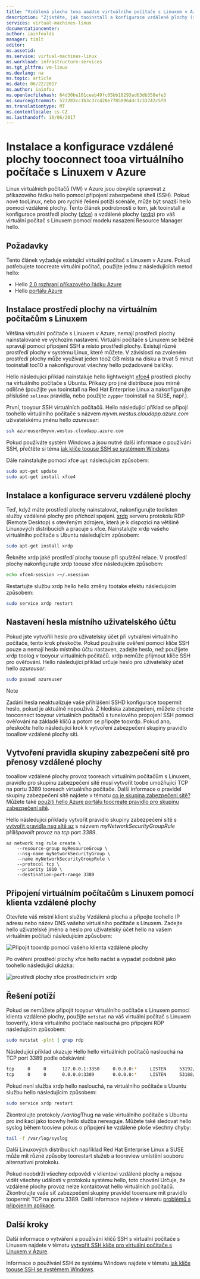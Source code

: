 ```yaml
---
title: "Vzdálená plocha tooa aaaUse virtuálního počítače s Linuxem v Azure | Microsoft Docs"
description: "Zjistěte, jak tooinstall a konfigurace vzdálené plochy (xrdp) tooconnect tooa virtuálního počítače s Linuxem v Azure pomocí nástroje s grafickým rozhraním"
services: virtual-machines-linux
documentationcenter: 
author: iainfoulds
manager: timlt
editor: 
ms.assetid: 
ms.service: virtual-machines-linux
ms.workload: infrastructure-services
ms.tgt_pltfrm: vm-linux
ms.devlang: na
ms.topic: article
ms.date: 06/22/2017
ms.author: iainfou
ms.openlocfilehash: 64d30be101ceeb49fc05bb10293ad63db358efe3
ms.sourcegitcommit: 523283cc1b3c37c428e77850964dc1c33742c5f0
ms.translationtype: MT
ms.contentlocale: cs-CZ
ms.lasthandoff: 10/06/2017
---
```

# <a name="install-and-configure-remote-desktop-tooconnect-tooa-linux-vm-in-azure"></a>Instalace a konfigurace vzdálené plochy tooconnect tooa virtuálního počítače s Linuxem v Azure
Linux virtuálních počítačů (VM) v Azure jsou obvykle spravovat z příkazového řádku hello pomocí připojení zabezpečené shell (SSH). Pokud nové tooLinux, nebo pro rychlé řešení potíží scénáře, může být snazší hello pomocí vzdálené plochy. Tento článek podrobnosti o tom, jak tooinstall a konfigurace prostředí plochy ([xfce](https://www.xfce.org)) a vzdálené plochy ([xrdp](http://www.xrdp.org)) pro váš virtuální počítač s Linuxem pomocí modelu nasazení Resource Manager hello.


## <a name="prerequisites"></a>Požadavky
Tento článek vyžaduje existující virtuální počítač s Linuxem v Azure. Pokud potřebujete toocreate virtuální počítač, použijte jednu z následujících metod hello:

- Hello [2.0 rozhraní příkazového řádku Azure](quick-create-cli.md)
- Hello [portálu Azure](quick-create-portal.md)


## <a name="install-a-desktop-environment-on-your-linux-vm"></a>Instalace prostředí plochy na virtuálním počítačům s Linuxem
Většina virtuální počítače s Linuxem v Azure, nemají prostředí plochy nainstalované ve výchozím nastavení. Virtuální počítače s Linuxem se běžně spravují pomocí připojení SSH a místo prostředí plochy. Existují různé prostředí plochy v systému Linux, které můžete. V závislosti na zvoleném prostředí plochy může využívat jeden too2 GB místa na disku a trvat 5 minut tooinstall too10 a nakonfigurovat všechny hello požadované balíčky.

Hello následující příklad nainstaluje hello lightweight [xfce4](https://www.xfce.org/) prostředí plochy na virtuálního počítače s Ubuntu. Příkazy pro jiné distribuce jsou mírně odlišné (použijte `yum` tooinstall na Red Hat Enterprise Linux a nakonfigurujte příslušné `selinux` pravidla, nebo použijte `zypper` tooinstall na SUSE, např.).

První, tooyour SSH virtuálních počítačů. Hello následující příklad se připojí toohello virtuálního počítače s názvem *myvm.westus.cloudapp.azure.com* uživatelskému jménu hello *azureuser*:

```bash
ssh azureuser@myvm.westus.cloudapp.azure.com
```

Pokud používáte systém Windows a jsou nutné další informace o používání SSH, přečtěte si téma [jak klíče toouse SSH se systémem Windows](ssh-from-windows.md).

Dále nainstalujte pomocí xfce `apt` následujícím způsobem:

```bash
sudo apt-get update
sudo apt-get install xfce4
```

## <a name="install-and-configure-a-remote-desktop-server"></a>Instalace a konfigurace serveru vzdálené plochy
Teď, když máte prostředí plochy nainstalovat, nakonfigurujte toolisten služby vzdálené plochy pro příchozí spojení. [xrdp](http://xrdp.org) serveru protokolu RDP (Remote Desktop) s otevřeným zdrojem, která je k dispozici na většině Linuxových distribucích a pracuje s xfce. Nainstalujte xrdp vašeho virtuálního počítače s Ubuntu následujícím způsobem:

```bash
sudo apt-get install xrdp
```

Řekněte xrdp jaké prostředí plochy toouse při spuštění relace. V prostředí plochy nakonfigurujte xrdp toouse xfce následujícím způsobem:

```bash
echo xfce4-session >~/.xsession
```

Restartujte službu xrdp hello hello změny tootake efektu následujícím způsobem:

```bash
sudo service xrdp restart
```


## <a name="set-a-local-user-account-password"></a>Nastavení hesla místního uživatelského účtu
Pokud jste vytvořili heslo pro uživatelský účet při vytváření virtuálního počítače, tento krok přeskočte. Pokud používáte ověření pomocí klíče SSH pouze a nemají heslo místního účtu nastaven, zadejte heslo, než použijete xrdp toolog v tooyour virtuálních počítačů. xrdp nemůže přijmout klíče SSH pro ověřování. Hello následující příklad určuje heslo pro uživatelský účet hello *azureuser*:

```bash
sudo passwd azureuser
```

> [!NOTE]
> Zadání hesla neaktualizuje vaše přihlášení SSHD konfigurace toopermit heslo, pokud je aktuálně nepoužívá. Z hlediska zabezpečení, můžete chcete tooconnect tooyour virtuálních počítačů s tunelového propojení SSH pomocí ověřování na základě klíčů a potom se připojte tooxrdp. Pokud ano, přeskočte hello následující krok k vytvoření zabezpečení skupiny pravidlo tooallow vzdálené plochy síti.


## <a name="create-a-network-security-group-rule-for-remote-desktop-traffic"></a>Vytvoření pravidla skupiny zabezpečení sítě pro přenosy vzdálené plochy
tooallow vzdálené plochy provoz tooreach virtuálním počítačům s Linuxem, pravidlo pro skupinu zabezpečení sítě musí vytvořit toobe umožňující TCP na portu 3389 tooreach virtuálního počítače. Další informace o pravidel skupiny zabezpečení sítě najdete v tématu [co je skupina zabezpečení sítě?](../../virtual-network/virtual-networks-nsg.md?toc=%2fazure%2fvirtual-machines%2flinux%2ftoc.json) Můžete také [použití hello Azure portálu toocreate pravidlo pro skupinu zabezpečení sítě](../windows/nsg-quickstart-portal.md?toc=%2fazure%2fvirtual-machines%2flinux%2ftoc.json).

Hello následující příklady vytvořit pravidlo skupiny zabezpečení sítě s [vytvořit pravidla nsg sítě az](/cli/azure/network/nsg/rule#create) s názvem *myNetworkSecurityGroupRule* příliš*povolit* provoz na *tcp* port *3389*.

```azurecli
az network nsg rule create \
    --resource-group myResourceGroup \
    --nsg-name myNetworkSecurityGroup \
    --name myNetworkSecurityGroupRule \
    --protocol tcp \
    --priority 1010 \
    --destination-port-range 3389
```


## <a name="connect-your-linux-vm-with-a-remote-desktop-client"></a>Připojení virtuálním počítačům s Linuxem pomocí klienta vzdálené plochy
Otevřete váš místní klient služby Vzdálená plocha a připojte toohello IP adresu nebo název DNS vašeho virtuálního počítače s Linuxem. Zadejte hello uživatelské jméno a heslo pro uživatelský účet hello na vašem virtuálním počítači následujícím způsobem:

![Připojit tooxrdp pomocí vašeho klienta vzdálené plochy](./media/use-remote-desktop/remote-desktop-client.png)

Po ověření prostředí plochy xfce hello načíst a vypadat podobně jako toohello následující ukázka:

![prostředí plochy xfce prostřednictvím xrdp](./media/use-remote-desktop/xfce-desktop-environment.png)


## <a name="troubleshoot"></a>Řešení potíží
Pokud se nemůžete připojit tooyour virtuálního počítače s Linuxem pomocí klienta vzdálené plochy, použijte `netstat` na váš virtuální počítač s Linuxem tooverify, která virtuálního počítače naslouchá pro připojení RDP následujícím způsobem:

```bash
sudo netstat -plnt | grep rdp
```

Následující příklad ukazuje Hello hello virtuálních počítačů naslouchá na TCP port 3389 podle očekávání:

```bash
tcp     0     0      127.0.0.1:3350     0.0.0.0:*     LISTEN     53192/xrdp-sesman
tcp     0     0      0.0.0.0:3389       0.0.0.0:*     LISTEN     53188/xrdp
```

Pokud není služba xrdp hello naslouchá, na virtuálního počítače s Ubuntu službu hello následujícím způsobem:

```bash
sudo service xrdp restart
```

Zkontrolujte protokoly */var/log*Thug na vaše virtuálního počítače s Ubuntu pro indikaci jako toowhy hello služba nereaguje. Můžete také sledovat hello syslog během tooview pokus o připojení ke vzdálené ploše všechny chyby:

```bash
tail -f /var/log/syslog
```

Další Linuxových distribucích například Red Hat Enterprise Linux a SUSE může mít různé způsoby toorestart služeb a tooreview umístění souboru alternativní protokolu.

Pokud neobdrží všechny odpovědi v klientovi vzdálené plochy a nejsou vidět všechny události v protokolu systému hello, toto chování Určuje, že vzdálené plochy provoz nelze kontaktovat hello virtuálních počítačů. Zkontrolujte vaše síť zabezpečení skupiny pravidel tooensure mít pravidlo toopermit TCP na portu 3389. Další informace najdete v tématu [problémů s připojením aplikace](../windows/troubleshoot-app-connection.md).


## <a name="next-steps"></a>Další kroky
Další informace o vytváření a používání klíčů SSH s virtuální počítače s Linuxem najdete v tématu [vytvořit SSH klíče pro virtuální počítače s Linuxem v Azure](mac-create-ssh-keys.md).

Informace o používání SSH ze systému Windows najdete v tématu [jak klíče toouse SSH se systémem Windows](ssh-from-windows.md).

